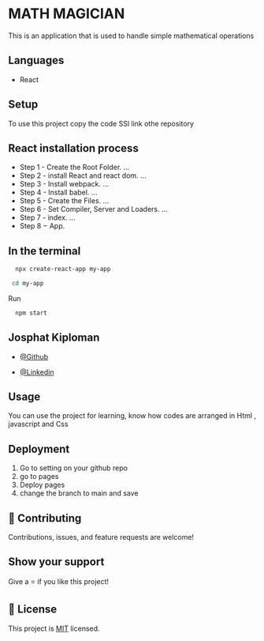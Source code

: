 # MATH MAGICIAN

This is an application that is used to handle simple mathematical operations

## Languages

- React

## **Setup**   
To use this project copy the code SSl link othe repository<br />
## React installation process
- Step 1 - Create the Root Folder. ...
- Step 2 - install React and react dom. ...
- Step 3 - Install webpack. ...
- Step 4 - Install babel. ...
- Step 5 - Create the Files. ...
- Step 6 - Set Compiler, Server and Loaders. ...
- Step 7 - index. ...
- Step 8 − App.

## In the terminal

```bash
  npx create-react-app my-app
```
``` bash
 cd my-app
```
Run  
```bash
  npm start
```

## Josphat Kiploman

- [@Github](https://github.com/Josphat205)

- [@Linkedin](https://www.linkedin.com/in/josphat-kiploman-797430236/)

## **Usage**
You can use the project for learning, know how codes are arranged in Html , javascript and Css

## **Deployment**
1. Go to setting on your github repo
2. go to pages
3. Deploy pages
4. change the branch to main and save

## 🤝 Contributing

Contributions, issues, and feature requests are welcome!

## Show your support

Give a ⭐ if you like this project!

## 📝 License

This project is [MIT](./MIT.md) licensed.
